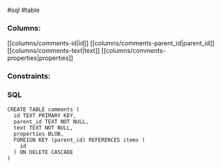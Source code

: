 #sql #table 

### Columns:
[[columns/comments-id|id]]
[[columns/comments-parent_id|parent_id]]
[[columns/comments-text|text]]
[[columns/comments-properties|properties]]

### Constraints:

### SQL
```sqlite
CREATE TABLE comments (
  id TEXT PRIMARY KEY,
  parent_id TEXT NOT NULL,
  text TEXT NOT NULL,
  properties BLOB,
  FOREIGN KEY (parent_id) REFERENCES items (
    id
  ) ON DELETE CASCADE
)
```